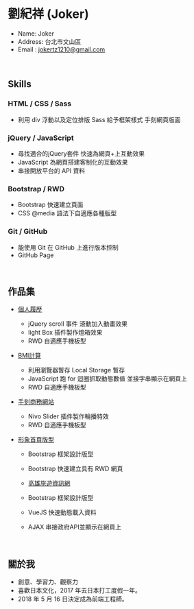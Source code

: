 # 劉紀祥 (Joker)

* Name: Joker
* Address: 台北市文山區
* Email : jokertz1210@gmail.com
<br/>

## Skills

### HTML / CSS / Sass
* 利用 div 浮動以及定位排版  Sass 給予框架樣式 手刻網頁版面

### jQuery / JavaScript
* 尋找適合的jQuery套件 快速為網頁+上互動效果
* JavaScript 為網頁搭建客制化的互動效果
* 串接開放平台的 API 資料

### Bootstrap / RWD
* Bootstrap 快速建立頁面
* CSS @media 語法下自適應各種版型

### Git / GitHub

* 能使用 Git 在 GitHub 上進行版本控制
* GitHub Page
<br/>

## 作品集
- <a href="https://jokertz1210.github.io/Resume/">個人履歷</a>
  - jQuery scroll 事件 滾動加入動畫效果
  - light Box 插件製作燈箱效果
  - RWD 自適應手機板型

- <a href="https://jokertz1210.github.io/BMI/">BMI計算</a>
  - 利用瀏覽器暫存 Local Storage 暫存
  - JavaScript 跑 for 迴圈抓取動態數值 並接字串顯示在網頁上
  - RWD 自適應手機板型

- <a href="https://jokertz1210.github.io/RWD-website/">手刻商務網站</a>
  - Nivo Slider 插件製作輪播特效
  - RWD 自適應手機板型

- <a href="https://jokertz1210.github.io/LandingPage/">形象首頁版型</a>
  - Bootstrap 框架設計版型
  - Bootstrap 快速建立具有 RWD 網頁
  
  - <a href="https://jokertz1210.github.io/Kaohsiung-Travel/">高雄旅遊資訊網</a>
  - Bootstrap 框架設計版型
  - VueJS 快速動態載入資料
  - AJAX 串接政府API並顯示在網頁上
<br/>

## 關於我

* 創意、學習力、觀察力
* 喜歡日本文化，2017 年去日本打工度假一年。
* 2018 年 5 月 16 日決定成為前端工程師。
